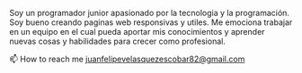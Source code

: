 Soy un programador junior apasionado por la tecnologia y la programación. Soy bueno creando paginas web responsivas y utiles. Me emociona trabajar en un equipo en el cual pueda aportar mis conocimientos y aprender nuevas cosas y habilidades para crecer como profesional. 
 
 📫 How to reach me juanfelipevelasquezescobar82@gmail.com


